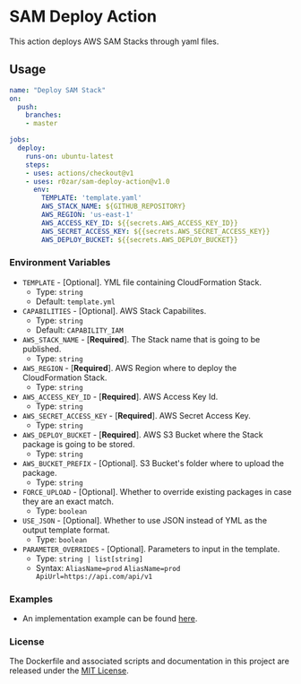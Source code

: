 # SAM Deploy Action

This action deploys AWS SAM Stacks through yaml files.

## Usage

```yml
name: "Deploy SAM Stack"
on: 
  push:
    branches:
    - master

jobs:
  deploy:
    runs-on: ubuntu-latest
    steps:
    - uses: actions/checkout@v1
    - uses: r0zar/sam-deploy-action@v1.0
      env:
        TEMPLATE: 'template.yaml'
        AWS_STACK_NAME: ${GITHUB_REPOSITORY}
        AWS_REGION: 'us-east-1'
        AWS_ACCESS_KEY_ID: ${{secrets.AWS_ACCESS_KEY_ID}}
        AWS_SECRET_ACCESS_KEY: ${{secrets.AWS_SECRET_ACCESS_KEY}}
        AWS_DEPLOY_BUCKET: ${{secrets.AWS_DEPLOY_BUCKET}}
```

### Environment Variables

* `TEMPLATE` - [Optional]. YML file containing CloudFormation Stack.
  * Type: `string`
  * Default: `template.yml`
* `CAPABILITIES` - [Optional]. AWS Stack Capabilites.
  * Type: `string`
  * Default: `CAPABILITY_IAM`
* `AWS_STACK_NAME` - [**Required**]. The Stack name that is going to be published.
  * Type: `string`
* `AWS_REGION` - [**Required**]. AWS Region where to deploy the CloudFormation Stack.
  * Type: `string`
* `AWS_ACCESS_KEY_ID` - [**Required**]. AWS Access Key Id.
  * Type: `string`
* `AWS_SECRET_ACCESS_KEY` - [**Required**]. AWS Secret Access Key.
  * Type: `string`
* `AWS_DEPLOY_BUCKET` - [**Required**]. AWS S3 Bucket where the Stack package is going to be stored.
  * Type: `string`
* `AWS_BUCKET_PREFIX` - [Optional]. S3 Bucket's folder where to upload the package.
  * Type: `string`
* `FORCE_UPLOAD` - [Optional]. Whether to override existing packages in case they are an exact match.
  * Type: `boolean`
* `USE_JSON` - [Optional]. Whether to use JSON instead of YML as the output template format.
  * Type: `boolean`
* `PARAMETER_OVERRIDES` - [Optional]. Parameters to input in the template.
  * Type: `string | list[string]`
  * Syntax: `AliasName=prod` `AliasName=prod ApiUrl=https://api.com/api/v1`
  
### Examples

* An implementation example can be found [here](https://github.com/r0zar/resourceful).

### License

The Dockerfile and associated scripts and documentation in this project are released under the [MIT License](LICENSE).
